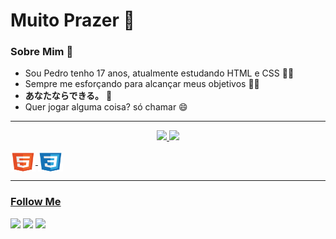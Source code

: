 # Muito Prazer 🖖

### Sobre Mim 🤏
- Sou Pedro tenho 17 anos, atualmente estudando HTML e CSS 👨‍🎓
- Sempre me esforçando para alcançar meus objetivos 💪🏻
- __あなたならできる。__ 🌸
- Quer jogar alguma coisa? só chamar 😄  

***

<div align="center">
  <a href="https://github.com/PedroHenriqueSimao">
  <img height="130em" src="https://github-readme-stats.vercel.app/api?username=PedroHenriqueSimao&show_icons=true&theme=dark&include_all_commits=true&count_private=true"/>
  <img height="130em" src="https://github-readme-stats.vercel.app/api/top-langs/?username=PedroHenriqueSimao&layout=compact&langs_count=7&theme=dark"/>
</div>
<div style="display: inline_block"><br>
  <img align="center" alt="Rafa-HTML" height="30" width="40" src="https://raw.githubusercontent.com/devicons/devicon/master/icons/html5/html5-original.svg">
  <img align="center" alt="Rafa-CSS" height="30" width="40" src="https://raw.githubusercontent.com/devicons/devicon/master/icons/css3/css3-original.svg">
  
***
### Follow Me
  <a href="https://instagram.com/puredochan" target="_blank"><img src="https://img.shields.io/badge/-Instagram-%23E4405F?style=for-the-badge&logo=instagram&logoColor=white" target="_blank"></a>
  <a href="https://twitter.com/Puredochan" target="_blank"><img src="https://img.shields.io/badge/Twitter-1DA1F2?style=for-the-badge&logo=twitter&logoColor=white" target="_blank"></a>
  <a href="https://www.reddit.com/user/Puredos" target="_blank"><img src="https://img.shields.io/badge/Reddit-FF4500?style=for-the-badge&logo=reddit&logoColor=white" target="_blank"></a>
  
